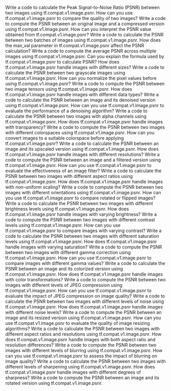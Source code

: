 Write a code to calculate the Peak Signal-to-Noise Ratio (PSNR) between two images using tf.compat.v1.image.psnr.
How can you use tf.compat.v1.image.psnr to compare the quality of two images?
Write a code to compute the PSNR between an original image and a compressed version using tf.compat.v1.image.psnr.
How can you interpret the PSNR value obtained from tf.compat.v1.image.psnr?
Write a code to calculate the PSNR between two batches of images using tf.compat.v1.image.psnr.
How does the max_val parameter in tf.compat.v1.image.psnr affect the PSNR calculation?
Write a code to compute the average PSNR across multiple images using tf.compat.v1.image.psnr.
Can you explain the formula used by tf.compat.v1.image.psnr to calculate PSNR?
How does tf.compat.v1.image.psnr handle images with different sizes?
Write a code to calculate the PSNR between two grayscale images using tf.compat.v1.image.psnr.
How can you normalize the pixel values before using tf.compat.v1.image.psnr?
Write a code to compute the PSNR between two image tensors using tf.compat.v1.image.psnr.
How does tf.compat.v1.image.psnr handle images with different data types?
Write a code to calculate the PSNR between an image and its denoised version using tf.compat.v1.image.psnr.
How can you use tf.compat.v1.image.psnr to evaluate the performance of a denoising algorithm?
Write a code to calculate the PSNR between two images with alpha channels using tf.compat.v1.image.psnr.
How does tf.compat.v1.image.psnr handle images with transparency?
Write a code to compute the PSNR between two images with different colorspaces using tf.compat.v1.image.psnr.
How can you convert images to a suitable colorspace before applying tf.compat.v1.image.psnr?
Write a code to calculate the PSNR between an image and its upscaled version using tf.compat.v1.image.psnr.
How does tf.compat.v1.image.psnr handle images with different resolutions?
Write a code to compute the PSNR between an image and a filtered version using tf.compat.v1.image.psnr.
How can you use tf.compat.v1.image.psnr to evaluate the effectiveness of an image filter?
Write a code to calculate the PSNR between two images with different aspect ratios using tf.compat.v1.image.psnr.
How does tf.compat.v1.image.psnr handle images with non-uniform scaling?
Write a code to compute the PSNR between two images with different orientations using tf.compat.v1.image.psnr.
How can you use tf.compat.v1.image.psnr to compare rotated or flipped images?
Write a code to calculate the PSNR between two images with different brightness levels using tf.compat.v1.image.psnr.
How does tf.compat.v1.image.psnr handle images with varying brightness?
Write a code to compute the PSNR between two images with different contrast levels using tf.compat.v1.image.psnr.
How can you use tf.compat.v1.image.psnr to compare images with varying contrast?
Write a code to calculate the PSNR between two images with different saturation levels using tf.compat.v1.image.psnr.
How does tf.compat.v1.image.psnr handle images with varying saturation?
Write a code to compute the PSNR between two images with different gamma correction using tf.compat.v1.image.psnr.
How can you use tf.compat.v1.image.psnr to compare images with different gamma values?
Write a code to calculate the PSNR between an image and its colorized version using tf.compat.v1.image.psnr.
How does tf.compat.v1.image.psnr handle images with color transformations?
Write a code to compute the PSNR between two images with different levels of JPEG compression using tf.compat.v1.image.psnr.
How can you use tf.compat.v1.image.psnr to evaluate the impact of JPEG compression on image quality?
Write a code to calculate the PSNR between two images with different levels of noise using tf.compat.v1.image.psnr.
How does tf.compat.v1.image.psnr handle images with different noise levels?
Write a code to compute the PSNR between an image and its resized version using tf.compat.v1.image.psnr.
How can you use tf.compat.v1.image.psnr to evaluate the quality of image resizing algorithms?
Write a code to calculate the PSNR between two images with different aspect ratios and resolutions using tf.compat.v1.image.psnr.
How does tf.compat.v1.image.psnr handle images with both aspect ratio and resolution differences?
Write a code to compute the PSNR between two images with different levels of blurring using tf.compat.v1.image.psnr.
How can you use tf.compat.v1.image.psnr to assess the impact of blurring on image quality?
Write a code to calculate the PSNR between two images with different levels of sharpening using tf.compat.v1.image.psnr.
How does tf.compat.v1.image.psnr handle images with different degrees of sharpness?
Write a code to compute the PSNR between an image and its rotated version using tf.compat.v1.image.psnr.